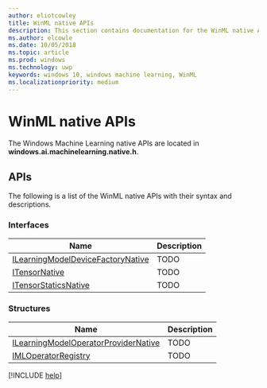 ```yaml
---
author: eliotcowley
title: WinML native APIs
description: This section contains documentation for the WinML native APIs.
ms.author: elcowle
ms.date: 10/05/2018
ms.topic: article
ms.prod: windows
ms.technology: uwp
keywords: windows 10, windows machine learning, WinML
ms.localizationpriority: medium
---
```


# WinML native APIs

The Windows Machine Learning native APIs are located in **windows.ai.machinelearning.native.h**.

## APIs

The following is a list of the WinML native APIs with their syntax and descriptions.

### Interfaces

| Name | Description |
|------|-------------|
| [ILearningModelDeviceFactoryNative](native-apis/ILearningModelDeviceFactoryNative.md) | TODO |
| [ITensorNative](native-apis/ITensorNative.md) | TODO |
| [ITensorStaticsNative](native-apis/ITensorStaticsNative.md) | TODO |

### Structures

| Name | Description |
|------|-------------|
| [ILearningModelOperatorProviderNative](native-apis/ILearningModelOperatorProviderNative.md) | TODO |
| [IMLOperatorRegistry](native-apis/IMLOperatorRegistry.md) | TODO |

[!INCLUDE [help](includes/get-help.md)]